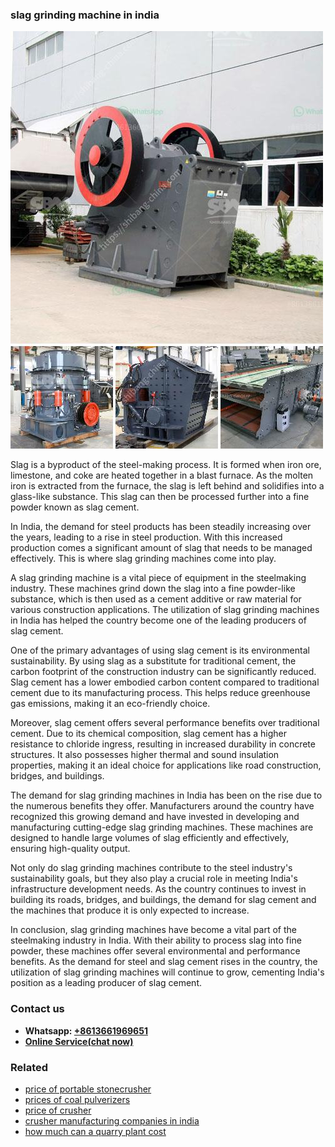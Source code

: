 <h3>slag grinding machine in india</h3><img src='1704857072.jpg' alt=''><p>Slag is a byproduct of the steel-making process. It is formed when iron ore, limestone, and coke are heated together in a blast furnace. As the molten iron is extracted from the furnace, the slag is left behind and solidifies into a glass-like substance. This slag can then be processed further into a fine powder known as slag cement.</p><p>In India, the demand for steel products has been steadily increasing over the years, leading to a rise in steel production. With this increased production comes a significant amount of slag that needs to be managed effectively. This is where slag grinding machines come into play.</p><p>A slag grinding machine is a vital piece of equipment in the steelmaking industry. These machines grind down the slag into a fine powder-like substance, which is then used as a cement additive or raw material for various construction applications. The utilization of slag grinding machines in India has helped the country become one of the leading producers of slag cement.</p><p>One of the primary advantages of using slag cement is its environmental sustainability. By using slag as a substitute for traditional cement, the carbon footprint of the construction industry can be significantly reduced. Slag cement has a lower embodied carbon content compared to traditional cement due to its manufacturing process. This helps reduce greenhouse gas emissions, making it an eco-friendly choice.</p><p>Moreover, slag cement offers several performance benefits over traditional cement. Due to its chemical composition, slag cement has a higher resistance to chloride ingress, resulting in increased durability in concrete structures. It also possesses higher thermal and sound insulation properties, making it an ideal choice for applications like road construction, bridges, and buildings.</p><p>The demand for slag grinding machines in India has been on the rise due to the numerous benefits they offer. Manufacturers around the country have recognized this growing demand and have invested in developing and manufacturing cutting-edge slag grinding machines. These machines are designed to handle large volumes of slag efficiently and effectively, ensuring high-quality output.</p><p>Not only do slag grinding machines contribute to the steel industry's sustainability goals, but they also play a crucial role in meeting India's infrastructure development needs. As the country continues to invest in building its roads, bridges, and buildings, the demand for slag cement and the machines that produce it is only expected to increase.</p><p>In conclusion, slag grinding machines have become a vital part of the steelmaking industry in India. With their ability to process slag into fine powder, these machines offer several environmental and performance benefits. As the demand for steel and slag cement rises in the country, the utilization of slag grinding machines will continue to grow, cementing India's position as a leading producer of slag cement.</p><h3>Contact us</h3><ul><li><strong>Whatsapp:&nbsp;<a href="https://wa.me/8613661969651">+8613661969651</a></strong></li><li><a href="https://swt.shibang-china.com/?git&amp;zhl&amp;slag grinding machine in india"><strong>Online Service(chat now)</strong></a></li></ul><h3>Related</h3><ul><li><a href='price of portable stonecrusher.md'>price of portable stonecrusher</a></li><li><a href='prices of coal pulverizers.md'>prices of coal pulverizers</a></li><li><a href='price of crusher.md'>price of crusher</a></li><li><a href='crusher manufacturing companies in india.md'>crusher manufacturing companies in india</a></li><li><a href='how much can a quarry plant cost.md'>how much can a quarry plant cost</a></li></ul>